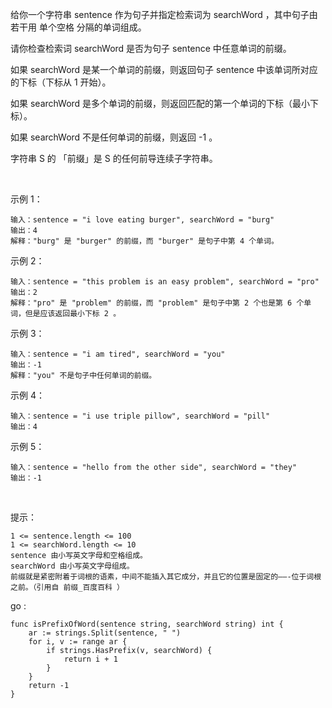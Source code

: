 给你一个字符串 sentence 作为句子并指定检索词为 searchWord ，其中句子由若干用 单个空格 分隔的单词组成。

请你检查检索词 searchWord 是否为句子 sentence 中任意单词的前缀。

如果 searchWord 是某一个单词的前缀，则返回句子 sentence 中该单词所对应的下标（下标从 1 开始）。

如果 searchWord 是多个单词的前缀，则返回匹配的第一个单词的下标（最小下标）。

如果 searchWord 不是任何单词的前缀，则返回 -1 。

字符串 S 的 「前缀」是 S 的任何前导连续子字符串。

 

示例 1：

```
输入：sentence = "i love eating burger", searchWord = "burg"
输出：4
解释："burg" 是 "burger" 的前缀，而 "burger" 是句子中第 4 个单词。
```
示例 2：

```
输入：sentence = "this problem is an easy problem", searchWord = "pro"
输出：2
解释："pro" 是 "problem" 的前缀，而 "problem" 是句子中第 2 个也是第 6 个单词，但是应该返回最小下标 2 。
```
示例 3：

```
输入：sentence = "i am tired", searchWord = "you"
输出：-1
解释："you" 不是句子中任何单词的前缀。
```
示例 4：

```
输入：sentence = "i use triple pillow", searchWord = "pill"
输出：4
```
示例 5：

```
输入：sentence = "hello from the other side", searchWord = "they"
输出：-1
```
 

提示：

```
1 <= sentence.length <= 100
1 <= searchWord.length <= 10
sentence 由小写英文字母和空格组成。
searchWord 由小写英文字母组成。
前缀就是紧密附着于词根的语素，中间不能插入其它成分，并且它的位置是固定的——-位于词根之前。（引用自 前缀_百度百科 ）
```

go :
```
func isPrefixOfWord(sentence string, searchWord string) int {
	ar := strings.Split(sentence, " ")
	for i, v := range ar {
		if strings.HasPrefix(v, searchWord) {
			return i + 1
		}
	}
	return -1
}
```

